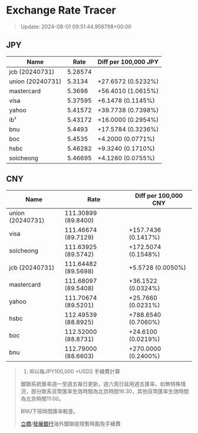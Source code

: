# Exchange Rate Tracer

> Update: 2024-08-01 09:51:44.956798+00:00

## JPY

| Name             |    Rate | Diff per 100,000 JPY   |
|------------------|---------|------------------------|
| jcb (20240731)   | 5.28574 |                        |
| union (20240731) | 5.3134  | +27.6572 (0.5232%)     |
| mastercard       | 5.3698  | +56.4010 (1.0615%)     |
| visa             | 5.37595 | +6.1478 (0.1145%)      |
| yahoo            | 5.41572 | +39.7738 (0.7398%)     |
| ib¹              | 5.43172 | +16.0000 (0.2954%)     |
| bnu              | 5.4493  | +17.5784 (0.3236%)     |
| boc              | 5.4535  | +4.2000 (0.0771%)      |
| hsbc             | 5.46282 | +9.3240 (0.1710%)      |
| soicheong        | 5.46695 | +4.1260 (0.0755%)      |

## CNY

| Name             | Rate                | Diff per 100,000 CNY   |
|------------------|---------------------|------------------------|
| union (20240731) | 111.30899	(89.8400) |                        |
| visa             | 111.46674	(89.7129) | +157.7436 (0.1417%)    |
| soicheong        | 111.63925	(89.5742) | +172.5074 (0.1548%)    |
| jcb (20240731)   | 111.64482	(89.5698) | +5.5728 (0.0050%)      |
| mastercard       | 111.68097	(89.5408) | +36.1522 (0.0324%)     |
| yahoo            | 111.70674	(89.5201) | +25.7660 (0.0231%)     |
| hsbc             | 112.49539	(88.8925) | +788.6540 (0.7060%)    |
| boc              | 112.52000	(88.8731) | +24.6100 (0.0219%)     |
| bnu              | 112.79000	(88.6603) | +270.0000 (0.2400%)    |


> 1. IB以每JPY100,000 +USD2 手續費計算
>
> 銀聯系統匯率週一至週五每日更新，週六周日延用週五匯率。如無特殊情況，部分歐系貨幣匯率生效時間為北京時間16:30，其他貨幣匯率生效時間為北京時間11:00。
>
> BNU下班時間匯率較差。
>
> [立橋](https://www.wlbank.com.mo/uploads/ueditor/file/20181211/1544536513900230.pdf)/[發展銀行](https://www.mdb.com.mo/Service_Charges_20230728.pdf)海外銀聯提現暫時豁免手續費


